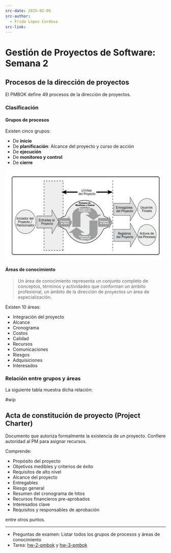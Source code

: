 ```yaml
---
src-date: 2025-02-05
src-author:
  - Frida Lopez Cordova
src-link:
---
```

# Gestión de Proyectos de Software: Semana 2

## Procesos de la dirección de proyectos

El PMBOK define 49 procesos de la dirección de proyectos.

### Clasificación

#### Grupos de procesos

Existen cinco grupos:

- De **inicio**
- De **planificación**: Alcance del proyecto y curso de acción
- De **ejecución**
- De **monitoreo y control**
- De **cierre**

![](../../utilities/attachments/Pasted%20image%2020250205092457.png)

#### Áreas de conocimiento

> Un área de conocimiento representa un conjunto completo de conceptos, términos y actividades que conforman un ámbito profesional, un ámbito de la dirección de proyectos un área de especialización.

Existen 10 áreas:

- Integración del proyecto
- Alcance
- Cronograma
- Costos
- Calidad
- Recursos
- Comunicaciones
- Riesgos
- Adquisiciones
- Interesados

### Relación entre grupos y áreas

La siguiente tabla muestra dicha relación:

#wip

## Acta de constitución de proyecto (Project Charter)

Documento que autoriza formalmente la existencia de un proyecto. Confiere autoridad al PM para asignar recursos.

Comprende:

- Propósito del proyecto
- Objetivos medibles y criterios de éxito
- Requisitos de alto nivel
- Alcance del proyecto
- Entregables
- Riesgo general
- Resumen del cronograma de hitos
- Recursos financieros pre-aprobados
- Interesados clave
- Requisitos y responsables de aprobación

entre otros puntos.

---

- Preguntas de examen: Listar todos los grupos de procesos y áreas de conocimiento
- Tarea: [hw-2-pmbok](../../projects/unmsm-2025-0/hw-2-pmbok.md) y [hw-3-pmbok](../../projects/unmsm-2025-0/hw-3-pmbok.md)
